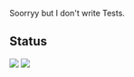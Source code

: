 Soorryy but I don't write Tests.

## Status
![](https://github-readme-stats.vercel.app/api?username=GEEKiDoS) ![](https://github-readme-stats.vercel.app/api/top-langs/?username=GEEKiDoS)
